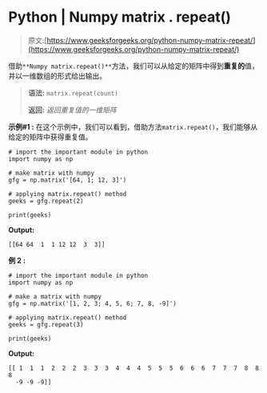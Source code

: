 # Python | Numpy matrix . repeat()

> 原文:[https://www.geeksforgeeks.org/python-numpy-matrix-repeat/](https://www.geeksforgeeks.org/python-numpy-matrix-repeat/)

借助`**Numpy matrix.repeat()**`方法，我们可以从给定的矩阵中得到**重复的**值，并以一维数组的形式给出输出。

> **语法:** `matrix.repeat(count)`
> 
> **返回:** *返回重复值的一维矩阵*

**示例#1 :**
在这个示例中，我们可以看到，借助方法`matrix.repeat()`，我们能够从给定的矩阵中获得重复值。

```
# import the important module in python
import numpy as np

# make matrix with numpy
gfg = np.matrix('[64, 1; 12, 3]')

# applying matrix.repeat() method
geeks = gfg.repeat(2)

print(geeks)
```

**Output:**

```
[[64 64  1  1 12 12  3  3]]

```

**例 2 :**

```
# import the important module in python
import numpy as np

# make a matrix with numpy
gfg = np.matrix('[1, 2, 3; 4, 5, 6; 7, 8, -9]')

# applying matrix.repeat() method
geeks = gfg.repeat(3)

print(geeks)
```

**Output:**

```
[[ 1  1  1  2  2  2  3  3  3  4  4  4  5  5  5  6  6  6  7  7  7  8  8  8
  -9 -9 -9]]

```